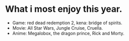 # What i most enjoy this year.

- Game: red dead redemption 2, kena: bridge of spirits.
- Movie: All Star Wars, Jungle Cruise, Cruella.
- Anime: Megalobox, the dragon prince, Rick and Morty.